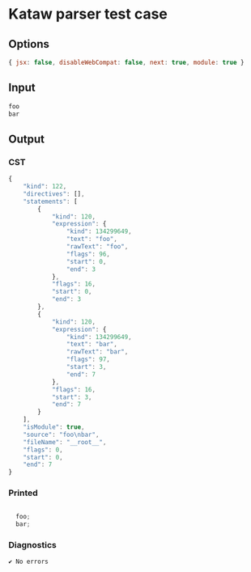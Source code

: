 # Kataw parser test case

## Options

`````js
{ jsx: false, disableWebCompat: false, next: true, module: true }
`````

## Input

`````js
foo
bar
`````

## Output

### CST

```javascript
{
    "kind": 122,
    "directives": [],
    "statements": [
        {
            "kind": 120,
            "expression": {
                "kind": 134299649,
                "text": "foo",
                "rawText": "foo",
                "flags": 96,
                "start": 0,
                "end": 3
            },
            "flags": 16,
            "start": 0,
            "end": 3
        },
        {
            "kind": 120,
            "expression": {
                "kind": 134299649,
                "text": "bar",
                "rawText": "bar",
                "flags": 97,
                "start": 3,
                "end": 7
            },
            "flags": 16,
            "start": 3,
            "end": 7
        }
    ],
    "isModule": true,
    "source": "foo\nbar",
    "fileName": "__root__",
    "flags": 0,
    "start": 0,
    "end": 7
}
```

### Printed

```javascript

  foo;
  bar;

```

### Diagnostics

```javascript
✔ No errors
```

